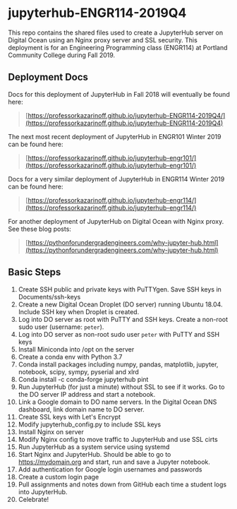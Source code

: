 # jupyterhub-ENGR114-2019Q4

This repo contains the shared files used to create a JupyterHub server on Digital Ocean using an Nginx proxy server and SSL security. This deployment is for an Engineering Programming class (ENGR114) at Portland Community College during Fall 2019.

## Deployment Docs

Docs for this deployment of JupyterHub in Fall 2018 will eventually be found here:

 > [https://professorkazarinoff.github.io/jupyterhub-ENGR114-2019Q4/](https://professorkazarinoff.github.io/jupyterhub-ENGR114-2019Q4)

The next most recent deployment of JupyterHub in ENGR101 Winter 2019 can be found here:

 > [https://professorkazarinoff.github.io/jupyterhub-engr101/](https://professorkazarinoff.github.io/jupyterhub-engr101/)

Docs for a very similar deployment of JupyterHub in ENGR114 Winter 2019 can be found here:

 > [https://professorkazarinoff.github.io/jupyterhub-engr114/](https://professorkazarinoff.github.io/jupyterhub-engr114/)

For another deployment of JupyterHub on Digital Ocean with Nginx proxy. See these blog posts:

> [https://pythonforundergradengineers.com/why-jupyter-hub.html](https://pythonforundergradengineers.com/why-jupyter-hub.html)

## Basic Steps

1. Create SSH public and private keys with PuTTYgen. Save SSH keys in Documents/ssh-keys
2. Create a new Digital Ocean Droplet (DO server) running Ubuntu 18.04. Include SSH key when Droplet is created.
3. Log into DO server as root with PuTTY and SSH keys. Create a non-root sudo user (username: ```peter```).
4. Log into DO server as non-root sudo user ```peter``` with PuTTY and SSH keys
5. Install Miniconda into /opt on the server
6. Create a conda env with Python 3.7
7. Conda install packages including numpy, pandas, matplotlib, jupyter, notebook, scipy, sympy, pyserial and xlrd
8. Conda install -c conda-forge jupyterhub pint
9. Run JupyterHub (for just a minute) without SSL to see if it works. Go to the DO server IP address and start a notebook.
10. Link a Google domain to DO name servers. In the Digital Ocean DNS dashboard, link domain name to DO server.
11. Create SSL keys with Let's Encrypt
12. Modify jupyterhub_config.py to include SSL keys
13. Install Nginx on server
14. Modify Nginx config to move traffic to JupyterHub and use SSL cirts
15. Run JupyterHub as a system service using systemd
16. Start Nginx and JupyterHub. Should be able to go to https://mydomain.org and start, run and save a Jupyter notebook.
17. Add authentication for Google login usernames and passwords
18. Create a custom login page
19. Pull assignments and notes down from GitHub each time a student logs into JupyterHub.
20. Celebrate!
